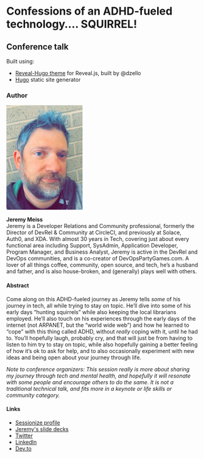 # Confessions of an ADHD-fueled technology…. SQUIRREL!

## Conference talk

Built using:
- [Reveal-Hugo theme](https://github.com/dzello/reveal-hugo) for Reveal.js, built by @dzello
- [Hugo](https://gohugo.io/) static site generator

### Author

<img src="https://github.com/jerdog/tech-driven-adhd-squirrel-talk/blob/main/static/images/profile-pic.jpg?raw=true" width="200">

**Jeremy Meiss**  
Jeremy is a Developer Relations and Community professional, formerly the Director of DevRel & Community at CircleCI, and previously at Solace, Auth0, and XDA. With almost 30 years in Tech, covering just about every functional area including Support, SysAdmin, Application Developer, Program Manager, and Business Analyst, Jeremy is active in the DevRel and DevOps communities, and is a co-creator of DevOpsPartyGames.com. A lover of all things coffee, community, open source, and tech, he’s a husband and father, and is also house-broken, and (generally) plays well with others.

#### Abstract

Come along on this ADHD-fueled journey as Jeremy tells _some_ of his journey in tech, all while trying to stay on topic. He’ll dive into some of his early days “hunting squirrels” while also keeping the local librarians employed. He’ll also touch on his experiences through the early days of the internet (not ARPANET, but the “world wide web”) and how he learned to “cope” with this thing called ADHD, without _really_ coping with it, until he had to. You’ll hopefully laugh, probably cry, and that will just be from having to listen to him try to stay on topic, while also hopefully gaining a better feeling of how it’s ok to ask for help, and to also occasionally experiment with new ideas and being open about your journey through life.

_Note to conference organizers: This session really is more about sharing my journey through tech and mental health, and hopefully it will resonate with some people and encourage others to do the same. It is not a traditional technical talk, and fits more in a keynote or life skills or community category._

#### Links

- [Sessionize profile](https://sessionize.com/jeremy-meiss)
- [Jeremy's slide decks](https://speaking.jmeiss.me)
- [Twitter](https://twitter.com/IAmJerdog)
- [LinkedIn](https://www.linkedin.com/in/jeremymeiss/)
- [Dev.to](https://dev.to/jerdog)
